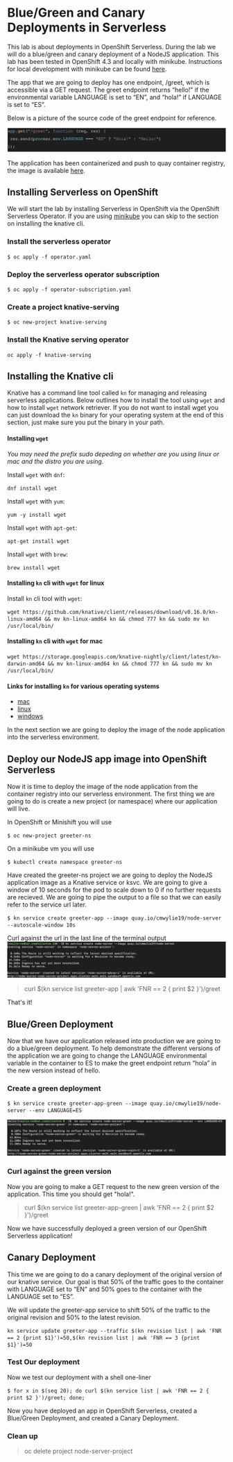 # Blue/Green and Canary Deployments in Serverless
This lab is about deployments in OpenShift Serverless. During the lab we will do a blue/green and canary deployment of a NodeJS application. This lab has been tested in OpenShift 4.3 and locally with minikube.  Instructions for local development with minikube can be found [here](https://gitlab.consulting.redhat.com/appdev-coe/cloud-native-appdev-enablement/serverless-enablement/introduction/-/blob/master/minikube.md).


The app that we are going to deploy has one endpoint, /greet, which is accessible via a GET request. The greet endpoint returns “hello!” if the environmental variable LANGUAGE is set to “EN”, and “hola!” if LANGUAGE is set to “ES”.   

Below is a picture of the source code of the greet endpoint for reference.   
   
   ![Greet Endpoint](greet.png)

The application has been containerized and push to quay container registry, the image is available [here](quay.io/cmwylie19/node-server).   


## Installing Serverless on OpenShift
We will start the lab by installing Serverless in OpenShift via the OpenShift Serverless Operator. If you are using [minikube](https://gitlab.consulting.redhat.com/appdev-coe/cloud-native-appdev-enablement/serverless-enablement/introduction/-/blob/master/minikube.md) you can skip to the section on installing the knative cli.

### Install the serverless operator
```
$ oc apply -f operator.yaml   
```

### Deploy the serverless operator subscription
```
$ oc apply -f operator-subscription.yaml   
```

### Create a project knative-serving
```
$ oc new-project knative-serving   
```

### Install the Knative serving operator
```
oc apply -f knative-serving
```

## Installing the Knative cli
Knative has a command line tool called `kn` for managing and releasing serverless applications. Below outlines how to install the tool using `wget` and how to install `wget`  network retriever. If you do not want to install wget you can just download the `kn` binary for your operating system at the end of this section, just make sure you put the binary in your path. 

#### Installing `wget`   
_You may need the prefix sudo depeding on whether are you using linux or mac and the distro you are using._   
   
Install `wget` with `dnf`:
```
dnf install wget
```

Install `wget` with `yum`:
```
yum -y install wget
```

Install `wget` with `apt-get`:
```
apt-get install wget
```

Install `wget` with `brew`:
```
brew install wget
```

#### Installing `kn` cli with `wget` for linux

Install `kn` cli tool with `wget`:
```
wget https://github.com/knative/client/releases/download/v0.16.0/kn-linux-amd64 && mv kn-linux-amd64 kn && chmod 777 kn && sudo mv kn /usr/local/bin/
```

#### Installing `kn` cli with `wget` for mac
```
wget https://storage.googleapis.com/knative-nightly/client/latest/kn-darwin-amd64 && mv kn-linux-amd64 kn && chmod 777 kn && sudo mv kn /usr/local/bin/
```


#### Links for installing `kn` for various operating systems
- [mac](https://storage.googleapis.com/knative-nightly/client/latest/kn-darwin-amd64)
- [linux](https://github.com/knative/client/releases/download/v0.16.0/kn-linux-amd64) 
- [windows](https://storage.googleapis.com/knative-nightly/client/latest/kn-windows-amd64.exe)

In the next section we are going to deploy the image of the node application into the serverless environment.   

## Deploy our NodeJS app image into OpenShift Serverless
Now it is time to deploy the image of the node application from the container registry into our serverless environment. The first thing we are going to do is create a new project (or namespace) where our application will live.   

In OpenShift or Minishift you will use

```
$ oc new-project greeter-ns
```

On a minikube vm you will use
```
$ kubectl create namespace greeter-ns
```

Have created the greeter-ns project we are going to deploy the NodeJS application image as a Knative service or ksvc. We are going to give a window of 10 seconds for the pod to scale down to 0 if no further requests are recieved. We are going to pipe the output to a file so that we can easily refer to the service url later.

``` 
$ kn service create greeter-app --image quay.io/cmwylie19/node-server --autoscale-window 10s 
```

Curl against the url in the last line of the terminal output   
![terminal output](ksvc.png)   
> curl $(kn service list greeter-app | awk 'FNR == 2 { print $2 }')/greet  

That's it!

## Blue/Green Deployment 
Now that we have our application released into production we are going to do a blue/green deployment. To help demonstrate the different versions of the application we are going to change the LANGUAGE environmental variable in the container to ES to make the greet endpoint return “hola” in the new version instead of hello.


### Create a green deployment
```  
$ kn service create greeter-app-green --image quay.io/cmwylie19/node-server --env LANGUAGE=ES 
```

![terminal output](green.png)  

### Curl against the green version
Now you are going to make a GET request to the new green version of the application. This time you should get "hola!". 

> curl $(kn service list greeter-app-green | awk 'FNR == 2 { print $2 }')/greet

Now we have successfully deployed a green version of our OpenShift Serverless application!

## Canary Deployment
This time we are going to do a canary deployment of the original version of our knative service. Our goal is that 50% of the traffic goes to the container with LANGUAGE set to “EN” and 50% goes to the container with the LANGUAGE set to “ES”.

We will update the greeter-app service to shift 50% of the traffic to the original revision and 50% to the latest revision.
```
kn service update greeter-app --traffic $(kn revision list | awk 'FNR == 2 {print $1}')=50,$(kn revision list | awk 'FNR == 3 {print $1}')=50
```

### Test Our deployment
Now we test our deployment with a shell one-liner   
```
$ for x in $(seq 20); do curl $(kn service list | awk 'FNR == 2 { print $2 }')/greet; done;
```


Now you have deployed an app in OpenShift Serverless, created a Blue/Green Deployment, and created a Canary Deployment.

### Clean up
> oc delete project node-server-project